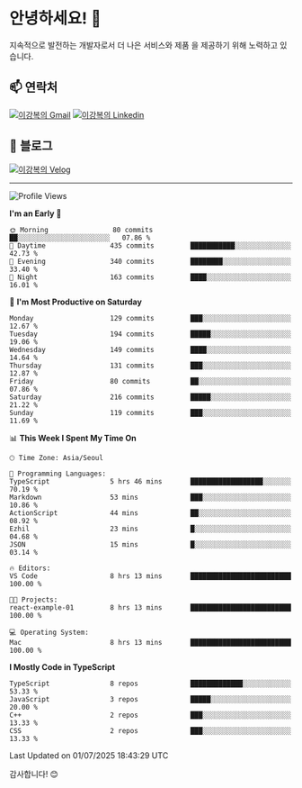# 안녕하세요! 👋

지속적으로 발전하는 개발자로서 더 나은 서비스와 제품
을 제공하기 위해 노력하고 있습니다.

## 📫 연락처
[![이강복의 Gmail](https://img.shields.io/badge/Gmail-D14836?style=for-the-badge&logo=gmail&logoColor=white)](mailto:pmmm114@gmail.com)
[![이강복의 Linkedin](https://img.shields.io/badge/LinkedIn-0077B5?style=for-the-badge&logo=linkedin&logoColor=white)](https://www.linkedin.com/in/lkb0297)

## 📝 블로그
[![이강복의 Velog](https://img.shields.io/badge/Velog-ffffff?style=for-the-badge&logo=velog)](https://velog.io/@pmmm114/posts)

---
<!--START_SECTION:waka-->
![Profile Views](http://img.shields.io/badge/Profile%20Views-2-blue)

**I'm an Early 🐤** 

```text
🌞 Morning                80 commits          ██░░░░░░░░░░░░░░░░░░░░░░░   07.86 % 
🌆 Daytime                435 commits         ███████████░░░░░░░░░░░░░░   42.73 % 
🌃 Evening                340 commits         ████████░░░░░░░░░░░░░░░░░   33.40 % 
🌙 Night                  163 commits         ████░░░░░░░░░░░░░░░░░░░░░   16.01 % 
```
📅 **I'm Most Productive on Saturday** 

```text
Monday                   129 commits         ███░░░░░░░░░░░░░░░░░░░░░░   12.67 % 
Tuesday                  194 commits         █████░░░░░░░░░░░░░░░░░░░░   19.06 % 
Wednesday                149 commits         ████░░░░░░░░░░░░░░░░░░░░░   14.64 % 
Thursday                 131 commits         ███░░░░░░░░░░░░░░░░░░░░░░   12.87 % 
Friday                   80 commits          ██░░░░░░░░░░░░░░░░░░░░░░░   07.86 % 
Saturday                 216 commits         █████░░░░░░░░░░░░░░░░░░░░   21.22 % 
Sunday                   119 commits         ███░░░░░░░░░░░░░░░░░░░░░░   11.69 % 
```


📊 **This Week I Spent My Time On** 

```text
🕑︎ Time Zone: Asia/Seoul

💬 Programming Languages: 
TypeScript               5 hrs 46 mins       ██████████████████░░░░░░░   70.19 % 
Markdown                 53 mins             ███░░░░░░░░░░░░░░░░░░░░░░   10.86 % 
ActionScript             44 mins             ██░░░░░░░░░░░░░░░░░░░░░░░   08.92 % 
Ezhil                    23 mins             █░░░░░░░░░░░░░░░░░░░░░░░░   04.68 % 
JSON                     15 mins             █░░░░░░░░░░░░░░░░░░░░░░░░   03.14 % 

🔥 Editors: 
VS Code                  8 hrs 13 mins       █████████████████████████   100.00 % 

🐱‍💻 Projects: 
react-example-01         8 hrs 13 mins       █████████████████████████   100.00 % 

💻 Operating System: 
Mac                      8 hrs 13 mins       █████████████████████████   100.00 % 
```

**I Mostly Code in TypeScript** 

```text
TypeScript               8 repos             █████████████░░░░░░░░░░░░   53.33 % 
JavaScript               3 repos             █████░░░░░░░░░░░░░░░░░░░░   20.00 % 
C++                      2 repos             ███░░░░░░░░░░░░░░░░░░░░░░   13.33 % 
CSS                      2 repos             ███░░░░░░░░░░░░░░░░░░░░░░   13.33 % 
```




 Last Updated on 01/07/2025 18:43:29 UTC
<!--END_SECTION:waka-->

감사합니다! 😊
